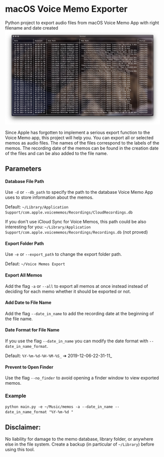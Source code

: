 # macOS Voice Memo Exporter
Python project to export audio files from macOS Voice Memo App with right filename and date created
![Screenshot](screenshot.png)

Since Apple has forgotten to implement a serious export function to the Voice Memo app, this project will help you.
You can export all or selected memos as audio files. The names of the files correspond to the labels of the memos.
The recording date of the memos can be found in the creation date of the files and can be also added to the file name.

## Parameters
#### Database File Path
Use `-d` or `--db_path` to specify the path to the database Voice Memo App uses to store information about the memos.

Default: `~/Library/Application Support/com.apple.voicememos/Recordings/CloudRecordings.db`

If you don't use iCloud Sync for Voice Memos, this path could be also interesting for you:
`~/Library/Application Support/com.apple.voicememos/Recordings/Recordings.db` (not proved)

#### Export Folder Path
Use `-e` or `--export_path` to change the export folder path.

Defaut: `~/Voice Memos Export`

#### Export All Memos
Add the flag `-a` or `--all` to export all memos at once instead instead of deciding for each memo whether it should be exported or not.

#### Add Date to File Name
Add the flag `--date_in_name` to add the recording date at the beginning of the file name.

#### Date Format for File Name
If you use the flag `--date_in_name` you can modify the date format with `--date_in_name_format`.

Default: `%Y-%m-%d-%H-%M-%S_` ➔ 2019-12-06-22-31-11_

#### Prevent to Open Finder
Use the flag `--no_finder` to avoid opening a finder window to view exported memos.

### Example
`python main.py -e ~/Music/memos -a --date_in_name --date_in_name_format "%Y-%m-%d "`


## Disclaimer:
No liability for damage to the memo database, library folder, or anywhere else in the file system.
Create a backup (in particular of `~/Library`) before using this tool.
